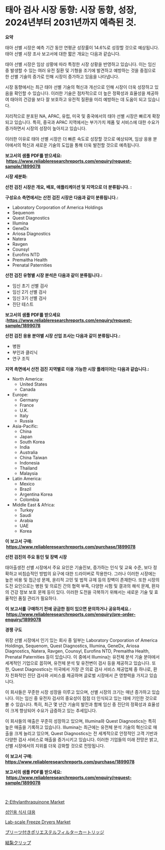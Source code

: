 <p><h1>태아 검사 시장 동향: 시장 동향, 성장, 2024년부터 2031년까지 예측된 것.</h1></p><p><strong>요약</strong></p>
<p><p>태아 선별 시장은 예측 기간 동안 연평균 성장률이 14.6%로 성장할 것으로 예상됩니다. 태아 선별 시장 조사 보고서에 대한 짧은 개요는 다음과 같습니다. </p><p>태아 선별 시장은 임상 상황에 따라 특정한 시장 상황을 반영하고 있습니다. 이는 임신 중 발생할 수 있는 여러 유전 질환 및 기형을 조기에 발견하고 예방하는 것을 중점으로 한 선별 기술의 증가로 인해 시장이 증가하고 있음을 나타냅니다.</p><p>시장 동향에서는 최근 태아 선별 기술의 혁신과 개선으로 인해 시장이 더욱 성장하고 있음을 확인할 수 있습니다. 이러한 기술은 점차적으로 더 높은 정확성과 효율성을 제공하여 태아의 건강을 보다 잘 보호하고 유전적 질환을 미리 예방하는 데 도움이 되고 있습니다.</p><p>지리적으로 분포된 NA, APAC, 유럽, 미국 및 중국에서의 태아 선별 시장은 빠르게 확장되고 있습니다. 특히, 중국과 APAC 지역에서는 부가가치 제품 및 서비스에 대한 수요가 증가하면서 시장의 성장이 높아지고 있습니다.</p><p>이러한 이유로 태아 선별 시장은 더 빠른 속도로 성장할 것으로 예상되며, 임상 응용 분야에서의 혁신과 새로운 기술의 도입을 통해 더욱 발전할 것으로 예측됩니다.</p></p>
<p><strong>보고서의 샘플 PDF를 받으세요: &nbsp;<a href="https://www.reliableresearchreports.com/enquiry/request-sample/1899078">https://www.reliableresearchreports.com/enquiry/request-sample/1899078</a></strong></p>
<p><strong>시장 세분화:</strong></p>
<p><strong> 산전 검진 시장은 개요, 배포, 애플리케이션 및 지역으로 더 분류됩니다. :</strong></p>
<p><strong>구성요소 측면에서는 산전 검진 시장은 다음과 같이 분류됩니다.:</strong></p>
<p><ul><li>Laboratory Corporation of America Holdings</li><li>Sequenom</li><li>Quest Diagnostics</li><li>Illumina</li><li>GeneDx</li><li>Ariosa Diagnostics</li><li>Natera</li><li>Ravgen</li><li>Counsyl</li><li>Eurofins NTD</li><li>Premaitha Health</li><li>Prenatal Paternities</li></ul></p>
<p><strong> 산전 검진 유형별 시장 분석은 다음과 같이 분류됩니다.:</strong></p>
<p><ul><li>임신 초기 선별 검사</li><li>임신 2기 선별 검사</li><li>임신 3기 선별 검사</li><li>진단 테스트</li></ul></p>
<p><strong>보고서의 샘플 PDF를 받으세요 :<a href="https://www.reliableresearchreports.com/enquiry/request-sample/1899078">https://www.reliableresearchreports.com/enquiry/request-sample/1899078</a></strong></p>
<p><strong> 산전 검진 응용 분야별 시장 산업 조사는 다음과 같이 분류됩니다.:</strong></p>
<p><ul><li>병원</li><li>부인과 클리닉</li><li>연구 조직</li></ul></p>
<p><strong>지역 측면에서 산전 검진 지역별로 이용 가능한 시장 플레이어는 다음과 같습니다.:</strong></p>
<p><ul>
    <li>
        North America:
        <ul>
            <li>United States</li>
            <li>Canada</li>
        </ul>
    </li>
    <li>
        Europe:
        <ul>
            <li>Germany</li>
            <li>France</li>
            <li>U.K.</li>
            <li>Italy</li>
            <li>Russia</li>
        </ul>
    </li>
    <li>
        Asia-Pacific:
        <ul>
            <li>China</li>
            <li>Japan</li>
            <li>South Korea</li>
            <li>India</li>
            <li>Australia</li>
            <li>China Taiwan</li>
            <li>Indonesia</li>
            <li>Thailand</li>
            <li>Malaysia</li>
        </ul>
    </li>
    <li>
        Latin America:
        <ul>
            <li>Mexico</li>
            <li>Brazil</li>
            <li>Argentina Korea</li>
            <li>Colombia</li>
        </ul>
    </li>
    <li>
        Middle East & Africa:
        <ul>
            <li>Turkey</li>
            <li>Saudi</li>
            <li>Arabia</li>
            <li>UAE</li>
            <li>Korea</li>
        </ul>
    </li>
    </ul></p>
<p><strong>이 보고서 구매: &nbsp;<a href="https://www.reliableresearchreports.com/purchase/1899078">https://www.reliableresearchreports.com/purchase/1899078</a></strong></p>
<p><strong>산전 검진의 주요 동인 및 장벽 시장</strong></p>
<p><p>태아출생전 선별 시장에서 주요 요인은 기술진보, 증가하는 인식 및 교육 수준, 보다 정확하고 비침습적인 방법의 요구에 대한 드라이버로 작용한다. 그러나 이러한 시장에는 높은 비용 및 접근성 문제, 윤리적 고민 및 법적 규제 등의 장벽이 존재한다. 또한 시장의 도전 요인으로는 병원 및 의료진 간의 협력 부족, 다양한 시험 및 결과의 해석 문제, 환자의 건강 정보 보호 문제 등이 있다. 이러한 도전을 극복하기 위해서는 새로운 기술 및 효율적인 품질 관리가 필요하다.</p></p>
<p><strong>이 보고서를 구매하기 전에 궁금한 점이 있으면 문의하거나 공유하세요.: &nbsp;<a href="https://www.reliableresearchreports.com/enquiry/pre-order-enquiry/1899078">https://www.reliableresearchreports.com/enquiry/pre-order-enquiry/1899078</a></strong></p>
<p><strong>경쟁 구도</strong></p>
<p><p>위장 선별 시장에서 인기 있는 회사 중 일부는 Laboratory Corporation of America Holdings, Sequenom, Quest Diagnostics, Illumina, GeneDx, Ariosa Diagnostics, Natera, Ravgen, Counsyl, Eurofins NTD, Premaitha Health, Prenatal Paternities 등이 있습니다. 이 중에서 Illumina는 유전체 분석 기술 분야에서 세계적인 기업으로 꼽히며, 유전체 분석 및 유전변이 검사 등을 제공하고 있습니다. 또한, Quest Diagnostics는 미국에서 가장 큰 의료 검사 서비스 제공업체 중 하나로, 환자 친화적인 진단 검사와 서비스를 제공하며 글로벌 시장에서 큰 영향력을 가지고 있습니다.</p><p>이 회사들은 꾸준한 시장 성장을 이루고 있으며, 선별 시장의 크기는 매년 증가하고 있습니다. 이는 임신 중 유전자 검사의 중요성이 점점 더 인식되고 있는 데에 기인한 것으로 볼 수 있습니다. 특히, 최근 몇 년간 기술의 발전과 함께 임신 중 진단의 정확성과 효율성이 크게 향상되어 수요가 급증하고 있는 추세입니다.</p><p>이 회사들의 매출은 꾸준히 성장하고 있으며, Illumina와 Quest Diagnostics는 특히 높은 매출을 기록하고 있습니다. Illumina는 최근에는 유전체 분석 기술의 혁신으로 매출을 크게 늘리고 있으며, Quest Diagnostics는 전 세계적으로 안정적인 고객 기반과 다양한 검사 서비스로 매출을 증가시키고 있습니다. 이러한 기업들의 미래 전망은 밝고, 선별 시장에서의 지위를 더욱 강화할 것으로 전망됩니다.</p></p>
<p><strong>이 보고서 구매: &nbsp; <a href="https://www.reliableresearchreports.com/purchase/1899078">https://www.reliableresearchreports.com/purchase/1899078</a></strong></p>
<p><strong>보고서의 샘플 PDF를 받으세요: &nbsp;<a href="https://www.reliableresearchreports.com/enquiry/request-sample/1899078">https://www.reliableresearchreports.com/enquiry/request-sample/1899078</a></strong><strong></strong></p>
<p>&nbsp;</p>
<p><p><a href="https://github.com/CliffMedina6/Market-Research-Report-List-4/blob/main/2-ethylanthraquinone-market.md">2-Ethylanthraquinone Market</a></p><p><a href="https://github.com/vsr06p4p49/Market-Research-Report-List-1/blob/main/18523271519.md">성인용 식사 대용</a></p><p><a href="https://skillful-vermicelli-b89.notion.site/Lab-scale-Freeze-Dryers-Market-Size-Market-Share-and-Global-Market-Analysis-Report-2024-2031-511b1613661f44f5bef59d1d5273edd0">Lab-scale Freeze Dryers Market</a></p><p><a href="https://github.com/cbigkbh02719/Market-Research-Report-List-1/blob/main/64390931857.md">プリーツ付きポリエステルフィルターカートリッジ</a></p><p><a href="https://github.com/mreklxf44233/Market-Research-Report-List-1/blob/main/29093141856.md">結紮クリップ</a></p></p>